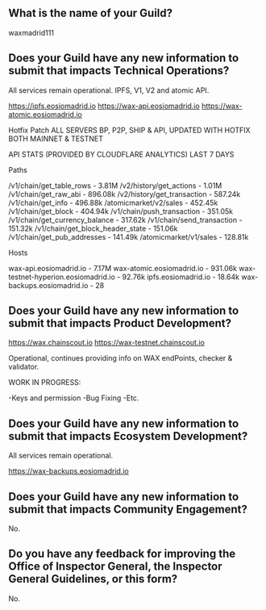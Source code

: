 ## What is the name of your Guild?

waxmadrid111

## Does your Guild have any new information to submit that impacts Technical Operations?

All services remain operational. IPFS, V1, V2 and atomic API.

https://ipfs.eosiomadrid.io
https://wax-api.eosiomadrid.io
https://wax-atomic.eosiomadrid.io

Hotfix Patch
ALL SERVERS BP, P2P, SHIP & API, UPDATED WITH HOTFIX BOTH MAINNET & TESTNET


API STATS (PROVIDED BY CLOUDFLARE ANALYTICS) LAST 7 DAYS

Paths

/v1/chain/get_table_rows - 3.81M
/v2/history/get_actions - 1.01M
/v1/chain/get_raw_abi - 896.08k
/v2/history/get_transaction - 587.24k 
/v1/chain/get_info - 496.88k
/atomicmarket/v2/sales - 452.45k
/v1/chain/get_block - 404.94k
/v1/chain/push_transaction - 351.05k
/v1/chain/get_currency_balance - 317.62k
/v1/chain/send_transaction - 151.32k
/v1/chain/get_block_header_state - 151.06k
/v1/chain/get_pub_addresses - 141.49k
/atomicmarket/v1/sales - 128.81k

Hosts

wax-api.eosiomadrid.io - 7.17M
wax-atomic.eosiomadrid.io - 931.06k
wax-testnet-hyperion.eosiomadrid.io - 92.76k
ipfs.eosiomadrid.io - 18.64k
wax-backups.eosiomadrid.io - 28

## Does your Guild have any new information to submit that impacts Product Development?

https://wax.chainscout.io
https://wax-testnet.chainscout.io

Operational, continues providing info on WAX endPoints, checker & validator. 

WORK IN PROGRESS:

-Keys and permission
-Bug Fixing
-Etc. 


## Does your Guild have any new information to submit that impacts Ecosystem Development?

All services remain operational.

https://wax-backups.eosiomadrid.io



## Does your Guild have any new information to submit that impacts Community Engagement?

No.

## Do you have any feedback for improving the Office of Inspector General, the Inspector General Guidelines, or this form?

No.
